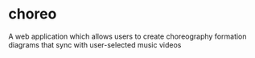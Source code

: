 # choreo
A web application which allows users to create choreography formation diagrams that sync with user-selected music videos
